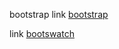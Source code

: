 bootstrap
link [bootstrap](https://getbootstrap.com/docs/5.3/getting-started/introduction/)

link [bootswatch](https://bootswatch.com/)